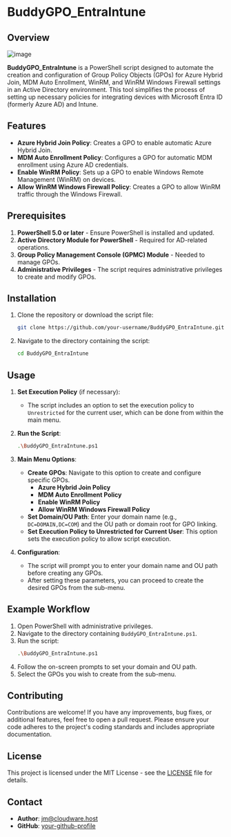 # BuddyGPO_EntraIntune

## Overview
![image](https://github.com/user-attachments/assets/4c898999-612a-4284-983c-5d4d72133c89)

**BuddyGPO_EntraIntune** is a PowerShell script designed to automate the creation and configuration of Group Policy Objects (GPOs) for Azure Hybrid Join, MDM Auto Enrollment, WinRM, and WinRM Windows Firewall settings in an Active Directory environment. This tool simplifies the process of setting up necessary policies for integrating devices with Microsoft Entra ID (formerly Azure AD) and Intune.

## Features

- **Azure Hybrid Join Policy**: Creates a GPO to enable automatic Azure Hybrid Join.
- **MDM Auto Enrollment Policy**: Configures a GPO for automatic MDM enrollment using Azure AD credentials.
- **Enable WinRM Policy**: Sets up a GPO to enable Windows Remote Management (WinRM) on devices.
- **Allow WinRM Windows Firewall Policy**: Creates a GPO to allow WinRM traffic through the Windows Firewall.

## Prerequisites

1. **PowerShell 5.0 or later** - Ensure PowerShell is installed and updated.
2. **Active Directory Module for PowerShell** - Required for AD-related operations.
3. **Group Policy Management Console (GPMC) Module** - Needed to manage GPOs.
4. **Administrative Privileges** - The script requires administrative privileges to create and modify GPOs.

## Installation

1. Clone the repository or download the script file:
   ```bash
   git clone https://github.com/your-username/BuddyGPO_EntraIntune.git
   ```

2. Navigate to the directory containing the script:
   ```bash
   cd BuddyGPO_EntraIntune
   ```

## Usage

1. **Set Execution Policy** (if necessary):
   - The script includes an option to set the execution policy to `Unrestricted` for the current user, which can be done from within the main menu.

2. **Run the Script**:
   ```bash
   .\BuddyGPO_EntraIntune.ps1
   ```

3. **Main Menu Options**:
   - **Create GPOs**: Navigate to this option to create and configure specific GPOs.
     - **Azure Hybrid Join Policy**
     - **MDM Auto Enrollment Policy**
     - **Enable WinRM Policy**
     - **Allow WinRM Windows Firewall Policy**
   - **Set Domain/OU Path**: Enter your domain name (e.g., `DC=DOMAIN,DC=COM`) and the OU path or domain root for GPO linking.
   - **Set Execution Policy to Unrestricted for Current User**: This option sets the execution policy to allow script execution.

4. **Configuration**:
   - The script will prompt you to enter your domain name and OU path before creating any GPOs.
   - After setting these parameters, you can proceed to create the desired GPOs from the sub-menu.

## Example Workflow

1. Open PowerShell with administrative privileges.
2. Navigate to the directory containing `BuddyGPO_EntraIntune.ps1`.
3. Run the script:
   ```bash
   .\BuddyGPO_EntraIntune.ps1
   ```
4. Follow the on-screen prompts to set your domain and OU path.
5. Select the GPOs you wish to create from the sub-menu.

## Contributing

Contributions are welcome! If you have any improvements, bug fixes, or additional features, feel free to open a pull request. Please ensure your code adheres to the project's coding standards and includes appropriate documentation.

## License

This project is licensed under the MIT License - see the [LICENSE](LICENSE) file for details.

## Contact

- **Author**: jm@cloudware.host
- **GitHub**: [your-github-profile](https://github.com/vilonauzd)
